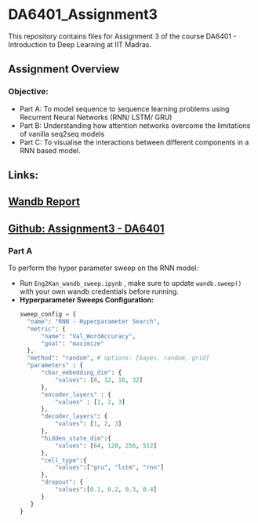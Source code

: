 # DA6401_Assignment3

This repository contains files for Assignment 3 of the course DA6401 - Introduction to Deep Learning at IIT Madras.

## Assignment Overview  
### Objective:
- Part A: To model sequence to sequence learning problems using Recurrent Neural Networks (RNN/ LSTM/ GRU)
- Part B: Understanding how attention networks overcome the limitations of vanilla seq2seq models
- Part C: To visualise the interactions between different components in a RNN based model.

## Links:

## [Wandb Report](https://google.com)

## [Github: Assignment3 - DA6401](https://github.com/MANOJKUMAR-CM/DA6401_Assignment3)

### Part A
To perform the hyper parameter sweep on the RNN model:
- Run `Eng2Kan_wandb_sweep.ipynb` , make sure to update `wandb.sweep()` with your own wandb credentials before running.
- **Hyperparameter Sweeps Configuration:**
  ```python
  sweep_config = {
    "name": "RNN - Hyperparameter Search",
    "metric": {
        "name": "Val_WordAccuracy", 
        "goal": "maximize"
    },
    "method": "random", # options: [bayes, random, grid]
    "parameters" : {
        "char_embedding_dim": {
            "values": [8, 12, 16, 32]
        },
        "encoder_layers" : {
            "values" : [1, 2, 3]
        },
        "decoder_layers": {
            "values": [1, 2, 3]
        },
        "hidden_state_dim":{
            "values": [64, 128, 256, 512]
        },
        "cell_type":{
            "values":["gru", "lstm", "rnn"]
        },
        "dropout": {
            "values":[0.1, 0.2, 0.3, 0.4]
        }
     }
  }
  ```

  
